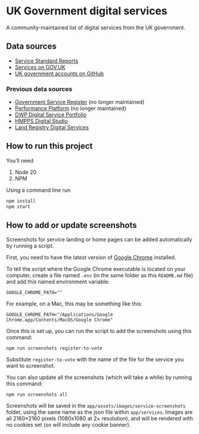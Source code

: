 # UK Government digital services

A community-maintained list of digital services from the UK government.

## Data sources

* [Service Standard Reports](https://www.gov.uk/service-standard-reports)
* [Services on GOV.UK](https://www.gov.uk/search/services)
* [UK government accounts on GitHub](https://government.github.com/community/#governments-uk-central)

### Previous data sources

* [Government Service Register](https://government-service.register.gov.uk) (no longer maintained)
* [Performance Platform](https://www.gov.uk/performance) (no longer maintained)
* [DWP Digital Service Portfolio](http://dwp-digital-services.herokuapp.com/)
* [HMPPS Digital Studio](https://github.com/noms-digital-studio/hmpps-portfolio)
* [Land Registry Digital Services](https://github.com/LandRegistry/lr-portfolio)

## How to run this project

You’ll need

1. Node 20
2. NPM

Using a command line run

```bash
npm install
npm start
```

## How to add or update screenshots

Screenshots for service landing or home pages can be added automatically by running a script.

First, you need to have the latest version of [Google Chrome](https://www.google.com/chrome/) installed.

To tell the script where the Google Chrome executable is located on your computer, create a file named `.env` (in the same folder as this `README.md` file) and add this named environment variable:

`GOOGLE_CHROME_PATH=""`

For example, on a Mac, this may be something like this:

`GOOGLE_CHROME_PATH="/Applications/Google Chrome.app/Contents/MacOS/Google Chrome"`

Once this is set up, you can run the script to add the screenshots using this command:

`npm run screenshots register-to-vote`

Substitute `register-to-vote` with the name of the file for the service you want to screenshot.

You can also update all the screenshots (which will take a while) by running this command:

`npm run screenshots all`

Screenshots will be saved in the `app/assets/images/service-screenshots` folder, using the same name as the json file within `app/services`. Images are all 2160×2160 pixels (1080x1080 at 2× resolution), and will be rendered with no cookies set (so will include any cookie banner).


